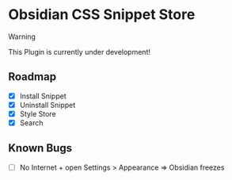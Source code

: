 # Obsidian CSS Snippet Store

> [!WARNING]
> This Plugin is currently under development!

## Roadmap

- [x] Install Snippet
- [x] Uninstall Snippet
- [x] Style Store
- [x] Search

## Known Bugs
- [ ] No Internet + open Settings > Appearance => Obsidian freezes
